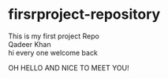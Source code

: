 # firsrproject-repository
This is my first project Repo
<br>
Qadeer Khan <br>
hi every one welcome back

OH HELLO AND NICE TO MEET YOU!
